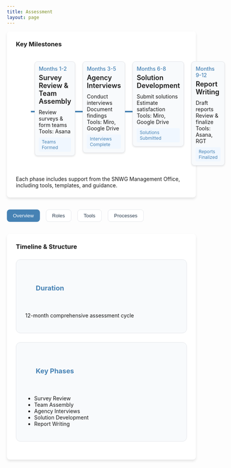 ```yaml
---
title: Assessment
layout: page
---
```


<style>
/* Custom styles to match Overview page design */
.hero-section {
    background: linear-gradient(135deg, #87CEEB, #4682B4);
    color: white;
    padding: 4rem 1rem;
    margin: -2rem -1.5rem 2rem -1.5rem;
    font-family: -apple-system, BlinkMacSystemFont, "Segoe UI", Roboto, sans-serif;
}

.hero-content {
    max-width: 72rem;
    margin: 0 auto;
}

.nav-tabs {
    display: flex;
    flex-wrap: wrap;
    gap: 1rem;
    margin-bottom: 2rem;
}

.tab-button {
    padding: 0.5rem 1rem;
    border-radius: 0.5rem;
    font-weight: 500;
    transition: all 0.3s;
    border: none;
    cursor: pointer;
}

.tab-button.active {
    background-color: #4682B4;
    color: white;
    transition: all 0.3s ease;
}

.tab-button:not(.active) {
    background-color: white;
    color: #2c3e50;
    border: 1px solid #e5e7eb;
}

.tab-button:not(.active):hover {
    background-color: #f3f4f6;
}

.content-section {
    background-color: white;
    border-radius: 0.5rem;
    box-shadow: 0 4px 6px rgba(0, 0, 0, 0.1);
    padding: 1.5rem;
    margin-bottom: 2rem;
}

.grid-container {
    display: grid;
    grid-template-columns: repeat(auto-fit, minmax(300px, 1fr));
    gap: 1.5rem;
    margin: 1.5rem 0;
}

.card {
    background-color: #f8fafc;
    padding: 1.5rem;
    border-radius: 0.75rem;
    border: 1px solid #e5e7eb;
    transition: transform 0.2s ease, box-shadow 0.2s ease;
}

.card:hover {
    transform: translateY(-2px);
    box-shadow: 0 4px 8px rgba(0, 0, 0, 0.1);
}

.card-header {
    display: flex;
    align-items: center;
    gap: 0.75rem;
    padding: 1rem;
    color: #4682B4;
    font-size: 1.125rem;
    cursor: pointer;
    user-select: none;
}

.chevron {
    transition: transform 0.3s ease;
}

.card-header.active .chevron {
    transform: rotate(180deg);
}

.card-content {
    display: none;
    padding: 0 1rem 1rem 1rem;
}

.card-header.active + .card-content {
    display: block;
}

.timeline-item {
    display: flex;
    gap: 1rem;
    margin-bottom: 1rem;
}

.timeline-month {
    flex-shrink: 0;
    width: 6rem;
    color: #4682B4;
    font-weight: 500;
    font-family: -apple-system, BlinkMacSystemFont, "Segoe UI", Roboto, sans-serif;
}

.process-step {
    display: flex;
    align-items: start;
    gap: 0.5rem;
    margin-bottom: 0.75rem;
}

.step-number {
    width: 1.5rem;
    height: 1.5rem;
    background-color: #2563eb;
    color: white;
    border-radius: 50%;
    display: flex;
    align-items: center;
    justify-content: center;
    flex-shrink: 0;
    font-size: 0.875rem;
}

/* Hide all sections by default */
.tab-content {
    display: none;
}

/* Show active section */
.tab-content.active {
    display: block;
}

/* Timeline styling */
.timeline-container {
    width: 100%;
    padding: 20px 0;
    position: relative;
    overflow-x: auto;
}

.timeline-wrapper {
    min-width: 100%;
    padding: 10px 0;
    position: relative;
}

.timeline-line {
    position: absolute;
    top: 50%;
    left: 40px;
    right: 40px;
    height: 4px;
    background: #4682B4;
    transform: translateY(-50%);
}

.timeline-phases {
    display: flex;
    justify-content: space-between;
    margin: 0 40px;
    position: relative;
}

.timeline-phase {
    flex: 1;
    margin: 0 10px;
    position: relative;
}

.timeline-marker {
    width: 20px;
    height: 20px;
    background: #4682B4;
    border: 4px solid #fff;
    border-radius: 50%;
    position: absolute;
    top: 0;
    left: 50%;
    transform: translate(-50%, -50%);
    z-index: 2;
}

.timeline-content {
    background: #f8fafc;
    border: 1px solid #e5e7eb;
    border-radius: 8px;
    padding: 10px;
    margin-top: 10px;
    box-shadow: 0 2px 4px rgba(0,0,0,0.1);
    transition: transform 0.2s ease;
}

.timeline-content:hover {
    transform: translateY(-5px);
}

.timeline-date {
    color: #4682B4;
    font-size: 0.875rem;
    font-weight: 500;
    margin-bottom: 5px;
}

.timeline-title {
    font-size: 1.125rem;
    font-weight: 600;
    margin-bottom: 10px;
}

.timeline-details {
    font-size: 0.875rem;
}

.timeline-milestone {
    font-size: 0.75rem;
    color: #4682B4;
    background: #f0f7ff;
    padding: 4px 8px;
    border-radius: 4px;
    margin-top: 8px;
    display: inline-block;
}

@media (max-width: 1024px) {
    .timeline-container {
        padding: 10px;
    }
}

.text-xl {
    margin-top: 0px;
}

.mobile-note {
    display: none;
    padding: 10px;
    background: #f0f7ff;
    border-radius: 4px;
    margin-bottom: 20px;
}

@media (max-width: 768px) {
    .mobile-note {
        display: block;
    }
}
</style>

<!-- Timeline Container -->
<div class="content-section">
    <h3 class="text-xl font-semibold mb-4">Key Milestones</h3>
    <div class="mobile-note">
        <i class="fas fa-info-circle mr-2"></i>
        Scroll horizontally to view the complete timeline
    </div>
        <div class="timeline-wrapper">
            <div class="timeline-line"></div>            
            <div class="timeline-phases">
                <!-- Phase 1 -->
                <div class="timeline-phase">
                    <div class="timeline-content">
                        <div class="timeline-date"> Months 1-2</div>
                        <div class="timeline-title"> Survey Review & Team Assembly</div>
                        <div class="timeline-details">
                            <div class="mb-2"><i class="fas fa-tasks mr-2"></i> Review surveys & form teams</div>
                            <div class="mb-2"><i class="fas fa-tools mr-2"></i> Tools: Asana</div>
                        </div>
                        <div class="timeline-milestone">
                            <i class="fas fa-flag mr-1"></i>Teams Formed
                        </div>
                    </div>
                </div>
                <!-- Phase 2 -->
                <div class="timeline-phase">
                    <div class="timeline-content">
                        <div class="timeline-date"> Months 3-5</div>
                        <div class="timeline-title"> Agency Interviews</div>
                        <div class="timeline-details">
                            <div class="mb-2"><i class="fas fa-comments mr-2"></i> Conduct interviews</div>
                            <div class="mb-2"><i class="fas fa-clipboard mr-2"></i> Document findings</div>
                            <div class="mb-2"><i class="fas fa-tools mr-2"></i> Tools: Miro, Google Drive</div>
                        </div>
                        <div class="timeline-milestone">
                            <i class="fas fa-flag mr-1"></i> Interviews Complete
                        </div>
                    </div>
                </div>
                <!-- Phase 3 -->
                <div class="timeline-phase">
                    <div class="timeline-content">
                        <div class="timeline-date"> Months 6-8</div>
                        <div class="timeline-title"> Solution Development</div>
                        <div class="timeline-details">
                            <div class="mb-2"><i class="fas fa-lightbulb mr-2"></i> Submit solutions</div>
                            <div class="mb-2"><i class="fas fa-chart-line mr-2"></i> Estimate satisfaction</div>
                            <div class="mb-2"><i class="fas fa-tools mr-2"></i> Tools: Miro, Google Drive</div>
                        </div>
                        <div class="timeline-milestone">
                            <i class="fas fa-flag mr-1"></i> Solutions Submitted
                        </div>
                    </div>
                </div>
                <!-- Phase 4 -->
                <div class="timeline-phase">
                    <div class="timeline-content">
                        <div class="timeline-date"> Months 9-12</div>
                        <div class="timeline-title"> Report Writing</div>
                        <div class="timeline-details">
                            <div class="mb-2"><i class="fas fa-file-alt mr-2"></i> Draft reports</div>
                            <div class="mb-2"><i class="fas fa-check-double mr-2"></i> Review & finalize</div>
                            <div class="mb-2"><i class="fas fa-tools mr-2"></i> Tools: Asana, RGT</div>
                        </div>
                        <div class="timeline-milestone">
                            <i class="fas fa-flag mr-1"></i> Reports Finalized
                        </div>
                    </div>
                </div>
            </div>
        </div>
    <div class="mt-8 text-sm text-gray-600">
        <br><i class="fas fa-info-circle mr-2"></i>
        Each phase includes support from the SNWG Management Office, including tools, templates, and guidance.
    </div>
</div>

<!-- Assessment Tabs -->
<div class="nav-tabs">
    <button class="tab-button active" onclick="showTab('overview')">Overview</button>
    <button class="tab-button" onclick="showTab('roles')">Roles</button>
    <button class="tab-button" onclick="showTab('tools')">Tools</button>
    <button class="tab-button" onclick="showTab('processes')">Processes</button>
</div>

<!-- Overview Section -->
<div id="overview" class="tab-content active">
    <div class="content-section">
        <div class="mb-8">
            <h3 class="text-xl font-semibold mb-4">Timeline & Structure</h3>
            <div class="grid-container">
                <div class="card">
                    <div class="card-header">
                        <i class="far fa-calendar"></i>
                        <h4 class="font-medium">Duration</h4>
                    </div>
                    <p>12-month comprehensive assessment cycle</p>
                </div>
                <div class="card">
                    <div class="card-header">
                        <i class="fas fa-arrow-right"></i>
                        <h4 class="font-medium">Key Phases</h4>
                    </div>
                    <ul class="list-disc list-inside">
                        <li>Survey Review</li>
                        <li>Team Assembly</li>
                        <li>Agency Interviews</li>
                        <li>Solution Development</li>
                        <li>Report Writing</li>
                    </ul>
                </div>
            </div>
        </div>
    </div>
</div>

<!-- Roles Section -->
<div id="roles" class="tab-content">
    <div class="content-section">
        <h3 class="text-xl font-semibold mb-4">Participant Roles</h3>
       <div class="grid-container">
            <div class="card">
                <div class="card-header">
                    <i class="fas fa-user"></i>
                    <h3>Assessment Lead</h3>
                </div>
                <ul class="space-y-2">
                    <br><i class="fas fa-check text-blue-600 mr-2"></i>  Responsible for leading team coordination
                    <br><i class="fas fa-check text-blue-600 mr-2"></i>  Oversees interview preparation and execution
                    <br><i class="fas fa-check text-blue-600 mr-2"></i>  Manages solution development process
                    <br><i class="fas fa-check text-blue-600 mr-2"></i>  Ensures report completion and quality
                    <br><i class="fas fa-check text-blue-600 mr-2"></i>  Primary point of contact for the Need ID
                </ul>
            </div>
            <div class="card">
                <div class="card-header">
                    <i class="fas fa-users"></i>
                    <h3>Team Member</h3>
                </div>
                <ul class="space-y-2">
                    <br><i class="fas fa-check text-blue-600 mr-2"></i>  Participates in agency interviews
                    <br><i class="fas fa-check text-blue-600 mr-2"></i>  Reviews survey responses and documentation
                    <br><i class="fas fa-check text-blue-600 mr-2"></i>  Contributes to solution development
                    <br><i class="fas fa-check text-blue-600 mr-2"></i>  Assists with report writing
                    <br><i class="fas fa-check text-blue-600 mr-2"></i>  Provides technical expertise in specialty area
                </ul>
            </div>
            <div class="card">
                <div class="card-header">
                    <i class="fas fa-star"></i>
                    <h3>Subject Matter Expert</h3>
                </div>
                <ul class="space-y-2">
                    <br><i class="fas fa-check text-blue-600 mr-2"></i>  Provides specialized technical expertise
                    <br><i class="fas fa-check text-blue-600 mr-2"></i>  Reviews and validates proposed solutions
                    <br><i class="fas fa-check text-blue-600 mr-2"></i>  Assists with technical documentation
                    <br><i class="fas fa-check text-blue-600 mr-2"></i>  Supports solution feasibility assessment
                    <br><i class="fas fa-check text-blue-600 mr-2"></i>  Contributes to satisfaction level estimates
                </ul>
            </div>
            <div class="card">
                <div class="card-header">
                    <i class="fas fa-building"></i>
                    <h3>Agency Representative</h3>
                </div>
                <ul class="space-y-2">
                    <br><i class="fas fa-check text-blue-600 mr-2"></i>  Represents agency interests and needs
                    <br><i class="fas fa-check text-blue-600 mr-2"></i>  Provides agency context and requirements
                    <br><i class="fas fa-check text-blue-600 mr-2"></i>  Facilitates agency communication
                    <br><i class="fas fa-check text-blue-600 mr-2"></i>  Reviews and validates recommendations
                    <br><i class="fas fa-check text-blue-600 mr-2"></i>  Supports solution implementation planning
                </ul>
            </div>
        </div>
    </div>
</div>

<!-- Tools Section -->
<div id="tools" class="tab-content">
    <div class="content-section">
        <h3 class="text-xl font-semibold mb-4">Assessment Tools</h3>
          <div class="space-y-8">
            <div class="card">
                <div class="card-header" onclick="toggleCard(this)">
                    <i class="fas fa-tasks"></i>
                    <h3>Asana</h3>
                    <i class="fas fa-chevron-down chevron ml-auto"></i>
                </div>
                <div class="card-content">
                <p class="mb-4">Project management platform for tracking needs, solutions, and milestones throughout the assessment process.</p>
                <div class="grid-container">
                    <div class="card">
                        <h4 class="font-medium mb-2">Key Features</h4>
                        <ul class="space-y-2">
                            <br><i class="fas fa-check text-blue-600 mr-2"></i>  Need ID tracking and organization
                            <br><i class="fas fa-check text-blue-600 mr-2"></i>  Solution submission and tagging
                            <br><i class="fas fa-check text-blue-600 mr-2"></i>  Progress monitoring through milestones
                            <br><i class="fas fa-check text-blue-600 mr-2"></i>  Team collaboration tools
                        </ul>
                    </div>
                    <div class="card">
                        <h4 class="font-medium mb-2">Quick Tips</h4>
                        <ul class="space-y-2">
                            <br><i class="fas fa-check text-blue-600 mr-2"></i>  Use search to quickly find your Need IDs
                            <br><i class="fas fa-check text-blue-600 mr-2"></i>  Complete milestones in sequential order
                            <br><i class="fas fa-check text-blue-600 mr-2"></i>  Set your role in your profile settings
                            <br><i class="fas fa-check text-blue-600 mr-2"></i>  Contact SNWG MO for account issues
                        </ul>
                    </div>
                </div>
                <div class="mt-4">
                    <h4 class="font-medium mb-2">Common Solutions</h4>
                    <ul class="space-y-2">
                        <br><i class="fas fa-exclamation-circle text-blue-600 mr-2"></i>  <strong>See "Trial Version"?</strong> Contact SNWG MO for the correct account setup
                        <br><i class="fas fa-exclamation-circle text-blue-600 mr-2"></i>  <strong>Wrong workspace?</strong> Click your profile icon to switch to nasa.gov
                        <br><i class="fas fa-exclamation-circle text-blue-600 mr-2"></i>  <strong>Need help with LOS?</strong> Request a quick demo from SNWG MO
                    </ul>
                </div>
            </div>      
            </div>      
            <div class="card">
                <div class="card-header" onclick="toggleCard(this)">
                    <i class="fas fa-file-alt"></i>
                    <h3>Report Generation Tool (RGT)</h3>
                    <i class="fas fa-chevron-down chevron ml-auto"></i>
                </div>
                <div class="card-content">
                <p class="mb-4">Collaborative platform for writing and managing standardized assessment reports.</p>
                <div class="grid-container">
                    <div class="card">
                        <h4 class="font-medium mb-2">Key Features</h4>
                        <ul class="space-y-2">
                            <br><i class="fas fa-check text-blue-600 mr-2"></i>  Standardized report templates
                            <br><i class="fas fa-check text-blue-600 mr-2"></i>  Collaborative writing environment
                            <br><i class="fas fa-check text-blue-600 mr-2"></i>  Mission/product selection tools
                            <br><i class="fas fa-check text-blue-600 mr-2"></i>  Automatic boilerplate integration
                        </ul>
                    </div>
                    <div class="card">
                        <h4 class="font-medium mb-2">Best Practices</h4>
                        <ul class="space-y-2">
                            <br><i class="fas fa-check text-blue-600 mr-2"></i>  Save work frequently while editing
                            <br><i class="fas fa-check text-blue-600 mr-2"></i>  Use comments for team communication
                            <br><i class="fas fa-check text-blue-600 mr-2"></i>  Review example reports provided
                            <br><i class="fas fa-check text-blue-600 mr-2"></i>  Contact SNWG MO for login issues
                        </ul>
                    </div>
                </div>
                <div class="mt-4">
                    <h4 class="font-medium mb-2">Report Writing Tips</h4>
                    <ul class="space-y-2">
                        <br><i class="fas fa-lightbulb text-blue-600 mr-2"></i>  Focus on comprehensive needs assessment, not just solution listings
                        <br><i class="fas fa-lightbulb text-blue-600 mr-2"></i>  Use free text fields for information not available in dropdowns
                        <br><i class="fas fa-lightbulb text-blue-600 mr-2"></i>  Review your report in "View" mode before submitting
                    </ul>
                </div>
            </div>
        </div>
    </div>
</div>
</div>

<div id="processes" class="tab-content">
    <div class="content-section">
        <h3 class="text-xl font-semibold mb-4">Key Processes</h3>
        <div class="space-y-8">
            <!-- Card 1 -->
            <div class="card">
                <div class="card-header" onclick="toggleCard(this)">
                    <i class="fas fa-comments"></i>
                    <h3>Agency Interviews</h3>
                    <i class="fas fa-chevron-down chevron ml-auto"></i>
                </div>
                <div class="card-content">
                    <p class="mb-4">Structured discussions with agency stakeholders to understand their needs in detail. Interviews are scheduled by the SNWG MO team and include features to support your success:</p>
                    <div class="grid-container">
                        <div class="card">
                            <h4 class="font-medium mb-2">Before the Interview</h4>
                            <ul class="space-y-2">
                                <br><i class="fas fa-check text-blue-600 mr-2"></i>  Optional pre-interview huddle with your team
                                <br><i class="fas fa-check text-blue-600 mr-2"></i>  Interview preparation guide and blueprint
                                <br><i class="fas fa-check text-blue-600 mr-2"></i>  Welcome packet for all participants
                                <br><i class="fas fa-check text-blue-600 mr-2"></i>  Previous cycle information (if applicable)
                            </ul>
                        </div>
                        <div class="card">
                            <h4 class="font-medium mb-2">During the Interview</h4>
                            <ul class="space-y-2">
                                <br><i class="fas fa-check text-blue-600 mr-2"></i>  SNWG MO note-taker present
                                <br><i class="fas fa-check text-blue-600 mr-2"></i>  Interview recording available
                                <br><i class="fas fa-check text-blue-600 mr-2"></i>  SNWG agency representative participation
                                <br><i class="fas fa-check text-blue-600 mr-2"></i>  CSDA expert for commercial data needs
                            </ul>
                        </div>
                    </div>
                    <div class="space-y-3 mt-6">
                        <h4 class="font-medium mb-2">Best Practices for Assessment Leads</h4>
                        <div class="process-step">
                            <div class="step-number">1</div>
                            <div>
                                <h4 class="font-medium">Review Survey & Materials</h4>
                                <p class="text-gray-600">Study the survey response and any previous cycle information. Consider both stated and underlying needs.</p>
                            </div>
                        </div>
                        <div class="process-step">
                            <div class="step-number">2</div>
                            <div>
                                <h4 class="font-medium">Prepare Your Team</h4>
                                <p class="text-gray-600">Schedule a pre-interview huddle to discuss strategy and assign roles. Share prepared questions with your team.</p>
                            </div>
                        </div>
                        <div class="process-step">
                            <div class="step-number">3</div>
                            <div>
                                <h4 class="font-medium">Lead the Discussion</h4>
                                <p class="text-gray-600">Focus on understanding needs rather than immediately proposing solutions. Encourage all team members to participate.</p>
                            </div>
                        </div>
                        <div class="process-step">
                            <div class="step-number">4</div>
                            <div>
                                <h4 class="font-medium">Follow Up</h4>
                                <p class="text-gray-600">Review interview notes and recordings. Document key findings in Asana. Continue agency communication as needed.</p>
                            </div>
                        </div>
                    </div>
                </div>
            </div>
            <!-- Card 2 -->
            <div class="card">
                <div class="card-header" onclick="toggleCard(this)">
                    <i class="fas fa-lightbulb"></i>
                    <h3>Solution Development</h3>
                    <i class="fas fa-chevron-down chevron ml-auto"></i>   
                </div>
                <div class="card-content">
                <p class="mb-4">Process for identifying, developing, and prioritizing solutions to meet agency needs.</p>
                <div class="space-y-3">
                    <div class="process-step">
                        <div class="step-number">1</div>
                        <div>
                            <h4 class="font-medium"> Solution Identification</h4>
                            <p class="text-gray-600"> Research and propose potential solutions</p>
                        </div>
                    </div>
                    <div class="process-step">
                        <div class="step-number">2</div>
                        <div>
                            <h4 class="font-medium"> Solution Submission</h4>
                            <p class="text-gray-600"> Submit solutions through the provided form</p>
                        </div>
                    </div>
                    <div class="process-step">
                        <div class="step-number">3</div>
                        <div>
                            <h4 class="font-medium"> Need ID Tagging</h4>
                            <p class="text-gray-600"> Connect solutions to relevant needs</p>
                        </div>
                    </div>
                    <div class="process-step">
                        <div class="step-number">4</div>
                        <div>
                            <h4 class="font-medium">Satisfaction Estimation</h4>
                            <p class="text-gray-600">Estimate Level of Satisfaction for each solution</p>
                        </div>
                    </div>
                </div>
            </div>
        </div>
        <!-- Card 3 -->
        <div class="card">
            <div class="card-header" onclick="toggleCard(this)">
                <i class="fas fa-file-alt"></i>
                <h3>Report Writing</h3>
                <i class="fas fa-chevron-down chevron ml-auto"></i>   
            </div>
            <div class="card-content">
                <p class="mb-4">Collaborative process for documenting findings and recommendations.</p>
                <div class="space-y-3">
                    <div class="process-step">
                        <div class="step-number">1</div>
                        <div>
                            <h4 class="font-medium">Information Gathering</h4>
                            <p class="text-gray-600">Collect all relevant documentation and findings</p>
                        </div>
                    </div>
                    <div class="process-step">
                        <div class="step-number">2</div>
                        <div>
                            <h4 class="font-medium">Draft Development</h4>
                            <p class="text-gray-600">Write initial report content in RGT</p>
                        </div>
                    </div>
                    <div class="process-step">
                        <div class="step-number">3</div>
                        <div>
                            <h4 class="font-medium">Team Review</h4>
                            <p class="text-gray-600">Collaborative review and revision process</p>
                        </div>
                    </div>
                    <div class="process-step">
                        <div class="step-number">4</div>
                        <div>
                            <h4 class="font-medium">Finalization</h4>
                            <p class="text-gray-600">Complete final edits and submit for approval</p>
                        </div>
                    </div>
                </div>
            </div>
        </div>
    </div>
</div>

<script>
function toggleCard(header) {
    header.classList.toggle('active');
}

function showTab(tabName) {
    // Hide all tab content
    document.querySelectorAll('.tab-content').forEach(content => {
        content.classList.remove('active');
    });
    
    // Remove active class from all buttons
    document.querySelectorAll('.tab-button').forEach(button => {
        button.classList.remove('active');
    });
    
    // Show selected tab content
    document.getElementById(tabName).classList.add('active');
    
    // Add active class to clicked button
    event.target.classList.add('active');
}
</script>